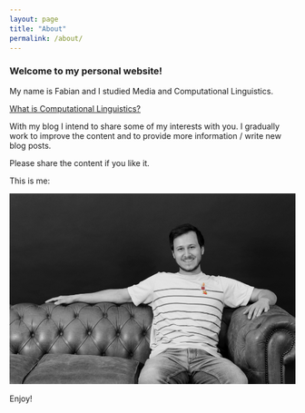 ```yaml
---
layout: page
title: "About"
permalink: /about/
---
```


### Welcome to my personal website!

My name is Fabian and I studied Media and Computational Linguistics.

<a href="https://en.wikipedia.org/wiki/Computational_linguistics" target="_blank">What is Computational Linguistics?</a>

With my blog I intend to share some of my interests with you. I gradually work to improve the content and to provide more information / write new blog posts.

Please share the content if you like it.


This is me:

<img src="/images/about-me.png" class="inline"/>

Enjoy!
